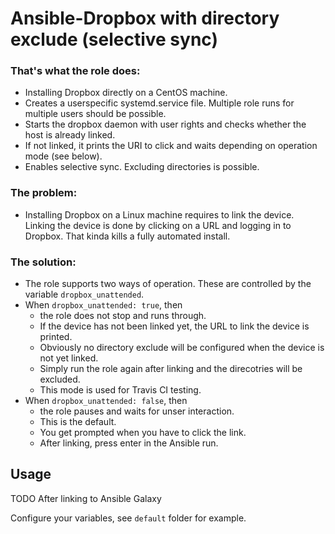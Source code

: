 # Ansible-Dropbox with directory exclude (selective sync)

### That's what the role does:
* Installing Dropbox directly on a CentOS machine.
* Creates a userspecific systemd.service file. Multiple role runs for multiple users should be possible.
* Starts the dropbox daemon with user rights and checks whether the host is already linked.
* If not linked, it prints the URI to click and waits depending on operation mode (see below).
* Enables selective sync. Excluding directories is possible.

### The problem:
* Installing Dropbox on a Linux machine requires to link the device. Linking the device is done by clicking on a URL and logging in to Dropbox. That kinda kills a fully automated install.

### The solution:
* The role supports two ways of operation. These are controlled by the variable ```dropbox_unattended```.
* When ```dropbox_unattended: true```, then
  * the role does not stop and runs through.
  * If the device has not been linked yet, the URL to link the device is printed.
  * Obviously no directory exclude will be configured when the device is not yet linked.
  * Simply run the role again after linking and the direcotries will be excluded.
  * This mode is used for Travis CI testing.
* When ```dropbox_unattended: false```, then
  * the role pauses and waits for unser interaction.
  * This is the default.
  * You get prompted when you have to click the link.
  * After linking, press enter in the Ansible run.

## Usage

TODO After linking to Ansible Galaxy

Configure your variables, see ```default``` folder for example.